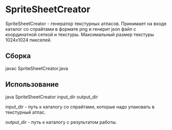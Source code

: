 # SpriteSheetCreator
SpriteSheetCreator - генератор текстурных атласов.
Принимает на входе каталог со спрайтами в формате png и генерит json файл с координатной сеткой и текстуры.
Максимальный размер текстуры 1024x1024 пикселей.

## Сборка
javac SpriteSheetCreator.java

## Использование
java SpriteSheetCreator input_dir output_dir

input_dir - путь к каталогу со спрайтами, которые надо упаковать в текстурный атлас.

output_dir - путь к каталогу с результатом работы.
